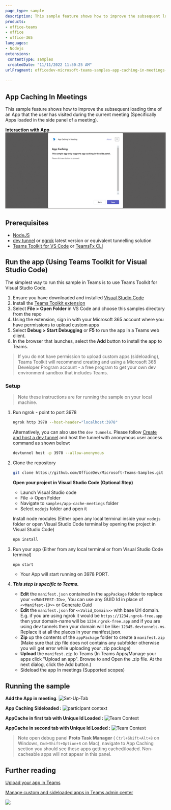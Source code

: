 ```yaml
---
page_type: sample
description: This sample feature shows how to improve the subsequent loading time of an App that the user has visited during the current meeting. The tab is loaded as an sidepanel in meeting.
products:
- office-teams
- office
- office-365
languages:
- Nodejs
extensions:
 contentType: samples
 createdDate: "11/11/2022 11:50:25 AM"
urlFragment: officedev-microsoft-teams-samples-app-caching-in-meetings-nodejs

---
```


## App Caching In Meetings

This sample feature shows how to improve the subsequent loading time of an App that the user has visited during the current meeting (Specifically Apps loaded in the side panel of a meeting).

**Interaction with App**
![App-Cache](Images/AppCacheSample.gif)  
 
## Prerequisites

- [NodeJS](https://nodejs.org/en/)
- [dev tunnel](https://learn.microsoft.com/en-us/azure/developer/dev-tunnels/get-started?tabs=windows) or [ngrok](https://ngrok.com/) latest version or equivalent tunnelling solution
- [Teams Toolkit for VS Code](https://marketplace.visualstudio.com/items?itemName=TeamsDevApp.ms-teams-vscode-extension) or [TeamsFx CLI](https://learn.microsoft.com/microsoftteams/platform/toolkit/teamsfx-cli?pivots=version-one)

## Run the app (Using Teams Toolkit for Visual Studio Code)

The simplest way to run this sample in Teams is to use Teams Toolkit for Visual Studio Code.

1. Ensure you have downloaded and installed [Visual Studio Code](https://code.visualstudio.com/docs/setup/setup-overview)
1. Install the [Teams Toolkit extension](https://marketplace.visualstudio.com/items?itemName=TeamsDevApp.ms-teams-vscode-extension)
1. Select **File > Open Folder** in VS Code and choose this samples directory from the repo
1. Using the extension, sign in with your Microsoft 365 account where you have permissions to upload custom apps
1. Select **Debug > Start Debugging** or **F5** to run the app in a Teams web client.
1. In the browser that launches, select the **Add** button to install the app to Teams.

> If you do not have permission to upload custom apps (sideloading), Teams Toolkit will recommend creating and using a Microsoft 365 Developer Program account - a free program to get your own dev environment sandbox that includes Teams.

### Setup 
> Note these instructions are for running the sample on your local machine.

1) Run ngrok - point to port 3978

   ```bash
   ngrok http 3978 --host-header="localhost:3978"
   ```  

   Alternatively, you can also use the `dev tunnels`. Please follow [Create and host a dev tunnel](https://learn.microsoft.com/en-us/azure/developer/dev-tunnels/get-started?tabs=windows) and host the tunnel with anonymous user access command as shown below:

   ```bash
   devtunnel host -p 3978 --allow-anonymous
   ```

2) Clone the repository

    ```bash
    git clone https://github.com/OfficeDev/Microsoft-Teams-Samples.git
    ```

   **Open your project in Visual Studio Code (Optional Step)**

    - Launch Visual Studio code
    - File -> Open Folder
    - Navigate to `samples/app-cache-meetings` folder
    - Select `nodejs` folder and open it

   Install node modules (Either open any local terminal inside your `nodejs` folder or open Visual Studio Code terminal by opening the project in Visual Studio Code)

    ```bash
    npm install
    ```

3) Run your app (Either from any local terminal or from Visual Studio Code terminal)

    ```bash
    npm start
    ```

    - Your App will start running on 3978 PORT.

4) __*This step is specific to Teams.*__
    - **Edit** the `manifest.json` contained in the  `appPackage` folder to replace your `<<MANIFEST-ID>>`, You can use any GUID Id in place of `<<Manifest-ID>>` or [Generate Guid](https://guidgenerator.com/)
    - **Edit** the `manifest.json` for `<<Valid_Domain>>` with base Url domain. E.g. if you are using ngrok it would be `https://1234.ngrok-free.app` then your domain-name will be `1234.ngrok-free.app` and if you are using dev tunnels then your domain will be like: `12345.devtunnels.ms`. Replace it at all the places in your manifest.json.
    - **Zip** up the contents of the `appPackage` folder to create a `manifest.zip` (Make sure that zip file does not contains any subfolder otherwise you will get error while uploading your .zip package)
    - **Upload** the `manifest.zip` to Teams (In Teams Apps/Manage your apps click "Upload an app". Browse to and Open the .zip file. At the next dialog, click the Add button.)
    - Sideload the app In meetings (Supported scopes)
     

## Running the sample

**Add the App in meeting**.
![Set-Up-Tab](Images/1.Set_Up_Tab.png)

**App Caching Sideloaded  :**
![participant context](Images/2.TabOneInitilized.png)

**AppCache in first tab with Unique Id Loaded :** 
![Team Context](Images/2.TabOneInitilized.png)

**AppCache in second tab with Unique Id Loaded :** 
![Team Context](Images/3.TabTwo.png)

> Note open debug panel **Proto Task Manager** ( `Ctrl+Shift+Alt+8` on Windows, `Cmd+Shift+Option+8` on Mac), navigate to App Caching section you should see these apps getting cached/loaded. Non-cacheable apps will not appear in this panel.


## Further reading
[Upload your app in Teams](https://learn.microsoft.com/en-us/microsoftteams/platform/concepts/deploy-and-publish/apps-upload)

[Manage custom and sideloaded apps in Teams admin center](https://learn.microsoft.com/en-us/microsoftteams/teams-custom-app-policies-and-settings)


<img src="https://pnptelemetry.azurewebsites.net/microsoft-teams-samples/samples/app-cache-meetings-nodejs" />